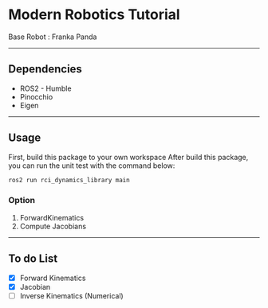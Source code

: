 # Modern Robotics Tutorial
Base Robot : Franka Panda

- - -
## Dependencies
* ROS2 - Humble
* Pinocchio
* Eigen

- - -
## Usage
First, build this package to your own workspace
After build this package, you can run the unit test with the command below:

```bash
ros2 run rci_dynamics_library main
```

### Option 
1. ForwardKinematics
2. Compute Jacobians

- - -
## To do List
- [x] Forward Kinematics
- [x] Jacobian
- [ ] Inverse Kinematics (Numerical)
